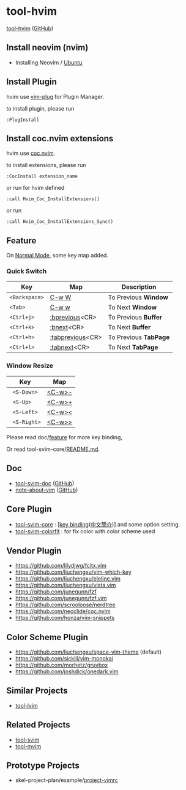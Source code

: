 # tool-hvim

[tool-hvim](https://samwhelp.github.io/tool-svim-doc/read/en_us/#/feature) ([GitHub](https://github.com/samwhelp/tool-hvim))


## Install neovim (nvim)

* Installing Neovim / [Ubuntu](https://github.com/neovim/neovim/wiki/Installing-Neovim#ubuntu)


## Install Plugin

hvim use [vim-plug](https://github.com/junegunn/vim-plug) for Plugin Manager.

to install plugin, please run


``` vim
:PlugInstall
```


## Install coc.nvim extensions

hvim use [coc.nvim](https://github.com/neoclide/coc.nvim).

to install extensions, please run

``` vim
:CocInstall extension_name
```

or run for hvim defined

``` vim
:call Hvim_Coc_InstallExtensions()
```

or run

``` vim
:call Hvim_Coc_InstallExtensions_Sync()
```


## Feature

On [Normal Mode](https://vimhelp.org/index.txt.html#normal-index), some key map added.

### Quick Switch

| Key | Map | Description |
| --- | --- | --- |
| `<Backspace>` | [C-w W](https://vimhelp.org/windows.txt.html#CTRL-W_W) | To Previous **Window** |
| `<Tab>` | [C-w w](https://vimhelp.org/windows.txt.html#CTRL-W_w) | To Next **Window** |
| `<Ctrl+j>` | [:bprevious](https://vimhelp.org/windows.txt.html#:bprevious)&lt;CR&gt; | To Previous **Buffer** |
| `<Ctrl+k>` | [:bnext](https://vimhelp.org/windows.txt.html#:bnext)&lt;CR&gt; | To Next **Buffer** |
| `<Ctrl+h>` | [:tabprevious](https://vimhelp.org/tabpage.txt.html#:tabprevious)&lt;CR&gt; | To Previous **TabPage** |
| `<Ctrl+l>` | [:tabnext](https://vimhelp.org/tabpage.txt.html#:tabnext)&lt;CR&gt; | To Next **TabPage** |

### Window Resize

| Key | Map |
| --- | --- |
| ` <S-Down>` | [&lt;C-w&gt;-](https://vimhelp.org/windows.txt.html#CTRL-W_-) |
| ` <S-Up>` | [&lt;C-w&gt;+](https://vimhelp.org/windows.txt.html#CTRL-W_+) |
| ` <S-Left>` | [&lt;C-w&gt;<](https://vimhelp.org/windows.txt.html#CTRL-W_<) |
| ` <S-Right>` | [&lt;C-w&gt;>](https://vimhelp.org/windows.txt.html#CTRL-W_>) |

Please read doc/[feature](https://samwhelp.github.io/tool-svim-doc/read/en_us/#/feature) for more key binding,

Or read tool-svim-core/[README.md](https://github.com/samwhelp/tool-svim-core).


## Doc

* [tool-svim-doc](https://samwhelp.github.io/tool-svim-doc) ([GitHub](https://github.com/samwhelp/tool-svim-doc))
* [note-about-vim](https://samwhelp.github.io/note-about-vim) ([GitHub](https://github.com/samwhelp/note-about-vim))

## Core Plugin

* [tool-svim-core](https://github.com/samwhelp/tool-svim-core) : [[key binding](https://samwhelp.github.io/tool-svim-doc/read/en_us/#/feature)([中文簡介](https://samwhelp.github.io/tool-svim-doc/read/zh_tw/#/feature))] and some option setting.
* [tool-svim-colorfit](https://github.com/samwhelp/tool-svim-colorfit) : for fix color with color scheme used


## Vendor Plugin

* https://github.com/lilydjwg/fcitx.vim
* https://github.com/liuchengxu/vim-which-key
* https://github.com/liuchengxu/eleline.vim
* https://github.com/liuchengxu/vista.vim
* https://github.com/junegunn/fzf
* https://github.com/junegunn/fzf.vim
* https://github.com/scrooloose/nerdtree
* https://github.com/neoclide/coc.nvim
* https://github.com/honza/vim-snippets


## Color Scheme Plugin

* https://github.com/liuchengxu/space-vim-theme (default)
* https://github.com/sickill/vim-monokai
* https://github.com/morhetz/gruvbox
* https://github.com/joshdick/onedark.vim


## Similar Projects

* [tool-lvim](https://github.com/samwhelp/tool-lvim)


## Related Projects

* [tool-svim](https://github.com/samwhelp/tool-svim)
* [tool-mvim](https://github.com/samwhelp/tool-mvim)


## Prototype Projects

* skel-project-plan/example/[project-vimrc](https://github.com/samwhelp/skel-project-plan/tree/gh-pages/example/project-vimrc)
